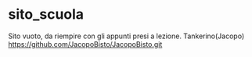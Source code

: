 # sito_scuola
Sito vuoto, da riempire con gli appunti presi a lezione.
Tankerino(Jacopo)
https://github.com/JacopoBisto/JacopoBisto.git

